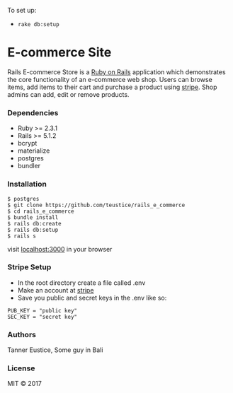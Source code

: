 To set up:

* `rake db:setup`

# E-commerce Site

Rails E-commerce Store is a <a href="http://rubyonrails.org/">Ruby on Rails</a> application which demonstrates the core functionality of an e-commerce web shop. Users can browse items, add items to their cart and purchase a product using <a href="https://stripe.com/">stripe</a>. Shop admins can add, edit or remove products.

### Dependencies
* Ruby >= 2.3.1
* Rails >= 5.1.2
* bcrypt
* materialize
* postgres
* bundler

### Installation
```
$ postgres
$ git clone https://github.com/teustice/rails_e_commerce
$ cd rails_e_commerce
$ bundle install
$ rails db:create
$ rails db:setup
$ rails s
```

visit <a href="https://localhost:3000">localhost:3000</a> in your browser

### Stripe Setup
* In the root directory create a file called .env
* Make an account at <a href="https://stripe.com/">stripe</a>
* Save you public and secret keys in the .env like so:

```
PUB_KEY = "public key"
SEC_KEY = "secret key"
```


### Authors
Tanner Eustice, Some guy in Bali

### License
MIT &copy; 2017
